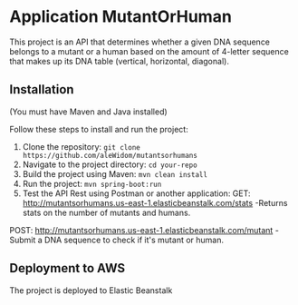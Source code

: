 # Application MutantOrHuman

This project is an API that determines whether a given DNA sequence belongs to a mutant or a human based on the amount of 4-letter sequence that makes up its DNA table (vertical, horizontal, diagonal).

## Installation
(You must have Maven and Java installed)

Follow these steps to install and run the project:

1. Clone the repository: `git clone https://github.com/aleWidom/mutantsorhumans`
2. Navigate to the project directory: `cd your-repo`
3. Build the project using Maven: `mvn clean install`
4. Run the project: `mvn spring-boot:run`
5. Test the API Rest using Postman or another application:
   GET: http://mutantsorhumans.us-east-1.elasticbeanstalk.com/stats
  -Returns stats on the number of mutants and humans.

  POST: http://mutantsorhumans.us-east-1.elasticbeanstalk.com/mutant
  -Submit a DNA sequence to check if it's mutant or human.

## Deployment to  AWS

The project is deployed to Elastic Beanstalk
